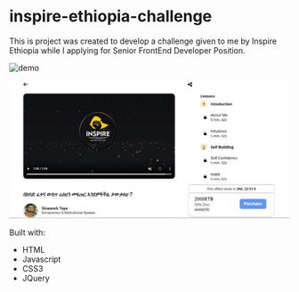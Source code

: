 # inspire-ethiopia-challenge

This is project was created to develop a challenge given to me by Inspire Ethiopia while I applying for Senior FrontEnd Developer Position.

![demo](https://inspire-ethiopia-challenge.vercel.app/)

![Design](https://raw.githubusercontent.com/drjseifu1991/inspire-ethiopia-challenge/master/asset/design-for-desktop-mode.png)

Built with:

- HTML
- Javascript
- CSS3
- JQuery
